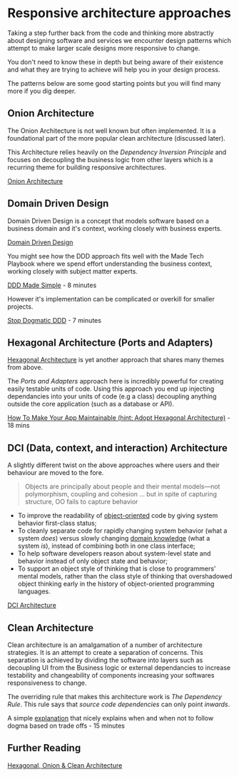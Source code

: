 # Responsive architecture approaches

Taking a step further back from the code and thinking more abstractly about designing software and services we encounter design patterns which attempt to make larger scale designs more responsive to change.

You don't need to know these in depth but being aware of their existence and what they are trying to achieve will help you in your design process.

The patterns below are some good starting points but you will find many more if you dig deeper.

##  Onion Architecture

The Onion Architecture is not well known but often implemented. It is a foundational part of the more popular clean architecture (discussed later).

This Architecture relies heavily on the _Dependency Inversion Principle_ and focuses on decoupling the business logic from other layers which is a recurring theme for building responsive architectures.

[Onion Architecture](https://jeffreypalermo.com/2008/07/the-onion-architecture-part-1/)

## Domain Driven Design

Domain Driven Design is a concept that models software based on a business domain and it's context, working closely with business experts.

[Domain Driven Design](https://en.wikipedia.org/wiki/Domain-driven_design)

You might see how the DDD approach fits well with the Made Tech Playbook where we spend effort understanding the business context, working closely with subject matter experts.

[DDD Made Simple](https://www.youtube.com/watch?v=H5--9pMmuK4) - 8 minutes

However it's implementation can be complicated or overkill for smaller projects.

[Stop Dogmatic DDD](https://www.youtube.com/watch?v=8XmXhXH_q90) - 7 minutes

## Hexagonal Architecture (Ports and Adapters)

[Hexagonal Architecture](https://en.wikipedia.org/wiki/Hexagonal_architecture_(software)) is yet another approach that shares many themes from above.

The _Ports and Adapters_ approach here is incredibly powerful for creating easily testable units of code. Using this approach you end up injecting dependancies into your units of code (e.g a class) decoupling anything outside the core application (such as a database or API). 

[How To Make Your App Maintainable (hint: Adopt Hexagonal Architecture)](https://www.youtube.com/watch?v=92ZJcxJgmmE) - 18 mins

##  DCI (Data, context, and interaction)  Architecture

A slightly different twist on the above approaches where users and their behaviour are moved to the fore.

> Objects are principally about people and their mental models—not polymorphism, coupling and cohesion
>  ... but in spite of capturing structure, OO fails to capture behavior

-   To improve the readability of  [object-oriented](https://en.wikipedia.org/wiki/Object-oriented_programming "Object-oriented programming")  code by giving system behavior first-class status;
-   To cleanly separate code for rapidly changing system behavior (what a system  _does_) versus slowly changing  [domain knowledge](https://en.wikipedia.org/wiki/Domain_knowledge "Domain knowledge")  (what a system  _is_), instead of combining both in one class interface;
-   To help software developers reason about system-level state and behavior instead of only object state and behavior;
-   To support an object style of thinking that is close to programmers' mental models, rather than the class style of thinking that overshadowed object thinking early in the history of object-oriented programming languages.

[DCI Architecture](https://www.artima.com/articles/the-dci-architecture-a-new-vision-of-object-oriented-programming)

## Clean Architecture

Clean architecture is an amalgamation of a number of architecture strategies. It is an attempt to create a separation of concerns. This separation is achieved by dividing the software into layers such as decoupling UI from the Business logic or external dependancies to increase testability and changeability of components increasing your softwares responsiveness to change.
  
The overriding rule that makes this architecture work is _The Dependency Rule_. This rule says that _source code dependencies_ can only point _inwards_.

A simple [explanation](https://www.youtube.com/watch?v=Ys_W6MyWOCw) that nicely explains when and when not to follow dogma based on trade offs - 15 minutes

## Further Reading

[Hexagonal, Onion & Clean Architecture](https://www.youtube.com/watch?v=JubdZIdLQ4M)
